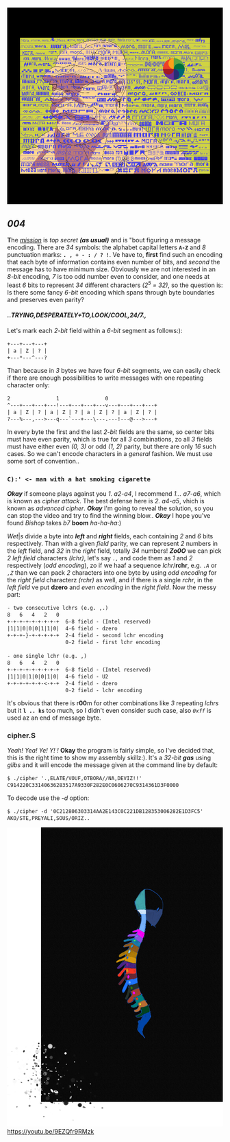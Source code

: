 ![font](pix/font.png)
## *004*	
**T**he [*mission*](https://ioinformatics.org/files/ioi1989problem4.pdf)
is *top secret* ***(as usual)*** and is "bout figuring a message encoding.
There are *34* symbols: the alphabet capital letters **```A-Z```** and
*8* punctuation marks: **```. , + - : / ? !```**. Ve have to, **first**
find such an encoding that each byte of information contains even number
of bits, and *second* the message has to have minimum size.
Obviously we are not interested in an *8-bit* encoding, *7* is too
odd number even to consider, and one needs at least *6* bits to
represent *34* different characters *(2<sup>5</sup> = 32)*, so the
question is: Is there some fancy *6-bit* encoding which spans
through byte boundaries and preserves even parity?

#### *..TRYING,DESPERATELY+TO,LOOK/COOL,24/7.,*
Let's mark each *2-bit* field within a *6-bit* segment as follows:):
```
+---+---+---+
| a | Z | ? |
+---*---^---?
```
Than because in *3* bytes we have four *6-bit* segments, we can easily
check if there are enough possibilities to write messages with one
repeating character only:
```
2               1               0
^---+---+---+---!---+---+---+---v---+---+---+---+
| a | Z | ? | a | Z | ? | a | Z | ? | a | Z | ? |
?---%---,--->---q---`---+---\---.---!---@--->---+
```
In every byte the first and the last *2-bit* fields are the same, so
center bits must have even parity, which is true for all *3* combinations,
zo all *3* fields must have either even *(0, 3)* or odd *(1, 2)* parity,
but there are only *16* such cases. So we can't encode characters in a
*general* fashion. We must use some sort of convention..

### ```C):' <- man with a hat smoking cigarette```
***Okay*** if someone plays against you *1. a2-a4*, I recommend
*1... a7-a6*, which is known as *cipher attack*. The best defense here
is *2. a4-a5*, vhich is known as *advanced cipher*. ***Okay*** I'm
going to reveal the solution, so you can stop the video and try to find
the winning blow.. ***Okay*** I hope you've found *Bishop* takes *b7*
**boom** *ha-ha-ha*:)

*Wet*|*s* divide a byte into ***left*** and ***right*** fields, each
containing *2* and *6* bits respectively. Than with a given *field* parity,
we can represent *2* numbers in the *left* field, and *32* in the *right*
field, totally *34* numbers!
***Zo0O*** we can pick *2* *left field* characters
*(lchr)*, let's say *```.,```* and code them as *1* and *2* respectively
(*odd encoding*), zo if we haaf a sequence *lchr*/**rchr**, e.g. *```.A```*
or *```,Z```* than we can pack *2* characters into one byte by using *odd
encoding* for the *right field* characterz *(rchr)* as well, and if there is a
single *rchr*, in the *left field* ve put **dzero** and *even encoding* in the
*right field*. Now the messy part:
```
- two consecutive lchrs (e.g. ,.)
8   6   4   2   0 
+-+-+-+-+-+-+-+-+  6-8 field - (Intel reserved)
|1|1|0|0|0|1|1|0|  4-6 field - dzero
+-+-+-}-+-+-+-+-+  2-4 field - second lchr encoding
                   0-2 field - first lchr encoding

- one single lchr (e.g. ,)
8   6   4   2   0 
+-+-+-+-+-+-+-+-+  6-8 field - (Intel reserved)
|1|1|0|1|0|0|1|0|  4-6 field - U2
+-+-+-+-+-+-<-+-+  2-4 field - dzero
                   0-2 field - lchr encoding
```
It's obvious that there is r**00**m for other combinations like *3*
repeating *lchrs* but it **```l .. ks```** too much, so I didn't even
consider such case, also *```0xff```* is used az an end of message byte.

### cipher.S
*Yeah! Yea! Ye! Y! !* **Okay** the program is fairly simple, so I've
decided that, this is the right time to show my assembly skillz:). It's a
*32-bit* ***gas*** using *glibs* and it will encode the message 
given at the command line by default:
```
$ ./cipher '.,ELATE/VOUF,OTBORA//NA,DEVIZ!!'
C914220C33140636283517A9330F282E0C0606270C9314361D3F0000
```
To decode use the *-d* option:
```
$ ./cipher -d '0C212806303314AA2E143C0C221DB128353006282E1D3FC5'
AKO/STE,PREYALI,SOUS/ORIZ..
```
![sketch](pix/sketch.png)
https://youtu.be/9EZQfr9RMzk
